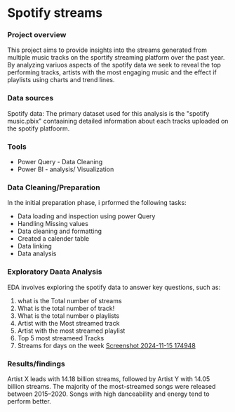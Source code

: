 # Spotify streams 

### Project overview

This project aims to provide insights into the streams generated from multiple music tracks on the sportify streaming platform over the past year. By analyzing variuos aspects of the spotify data we seek to reveal the top performing tracks, artists with the most engaging music and the effect if playlists using charts and trend lines.

### Data sources

Spotify data: The primary dataset used for this analysis is the "spotify music.pbix" contaaining detailed information about each tracks uploaded on the spotify platfoorm.

### Tools 

* Power Query - Data Cleaning
* Power BI - analysis/ Visualization 

### Data Cleaning/Preparation

In the initial preparation phase, i prformed the following tasks:
* Data loading and inspection using power Query
* Handling Missing values
* Data cleaning and formatting
* Created a calender table
* Data linking
* Data analysis

 ### Exploratory Daata Analysis

EDA involves exploring the spotify data to answer key questions, such as:

1. what is the Total number of streams
2. What is the total number of track!
3. What is the total number o playlists
4. Artist with the Most streamed track
5. Artist with the most streamed playlist
6. Top 5 most streameed Tracks
7. Streams for days on the week
[Screenshot 2024-11-15 174948](https://github.com/user-attachments/assets/54e24904-d2ea-4d14-831e-822321edaa27)

### Results/findings

Artist X leads with 14.18 billion streams, followed by Artist Y with 14.05 billion streams.
The majority of the most-streamed songs were released between 2015–2020.
Songs with high danceability and energy tend to perform better.

